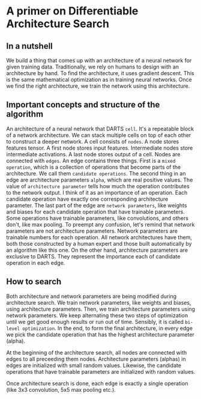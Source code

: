 # A primer on Differentiable Architecture Search

## In a nutshell

We build a thing that comes up with an architecture of a neural network for given training data. Traditionally, we rely on humans to design with an architecture by hand. To find the architecture, it uses gradient descent. This is the same mathematical optimization as in training neural networks. Once we find the right architecture, we train the network using this architecture.

## Important concepts and structure of the algorithm

An architecture of a neural network that DARTS `cell`. It's a repeatable block of a network architecture. We can stack multiple cells on top of each other to construct a deeper network. A cell consists of `nodes`. A node stores features tensor. A first node stores input features. Intermediate nodes store intermediate activations. A last node stores output of a cell. Nodes are connected with `edges`. An edge contains three things. First is a `mixed operation`, which is a collection of operations that become parts of the architecture. We call them `candidate operations`. The second thing in an edge are architecture parameters `alpha`, which are real positive values. The value of `architecture parameter` tells how much the operation contributes to the network output. I think of it as an importance of an operation. Each candidate operation have exactly one corresponding architecture parameter. The last part of the edge are `network parameters`, like weights and biases for each candidate operation that have trainable parameters. Some operations have trainable parameters, like convolutions, and others don't, like max pooling. To preempt any confusion, let's remind that network parameters are not architecture parameters. Network parameters are trainable numbers for each operation. All network architectures have them, both those constructed by a human expert and those built automatically by an algorithm like this one. On the other hand, architecture parameters are exclusive to DARTS. They represent the importance each of candidate operation in each edge.

## How to search

Both architecture and network parameters are being modified during architecture search. We train network parameters, like weights and biases, using architecture parameters. Then, we train architecture parameters using network parameters. We keep alternating these two steps of optimization until we get good enough results or run out of time. Sensibly, it is called `bi-level optimization`. In the end, to form the final architecture, in every edge we pick the candidate operation that has the highest architecture parameter (alpha).

At the beginning of the architecture search, all nodes are connected with edges to all preceeding them nodes. Architecture parameters (alphas) in edges are initialized with small random values. Likewise, the candidate operations that have trainable parameters are initialized with random values.

Once architecture search is done, each edge is exactly a single operation (like 3x3 convolution, 5x5 max pooling etc.).
